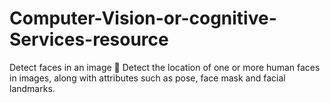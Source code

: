 # Computer-Vision-or-cognitive-Services-resource
Detect faces in an image  Detect the location of one or more human faces in images, along with attributes such as pose, face mask and facial landmarks.
